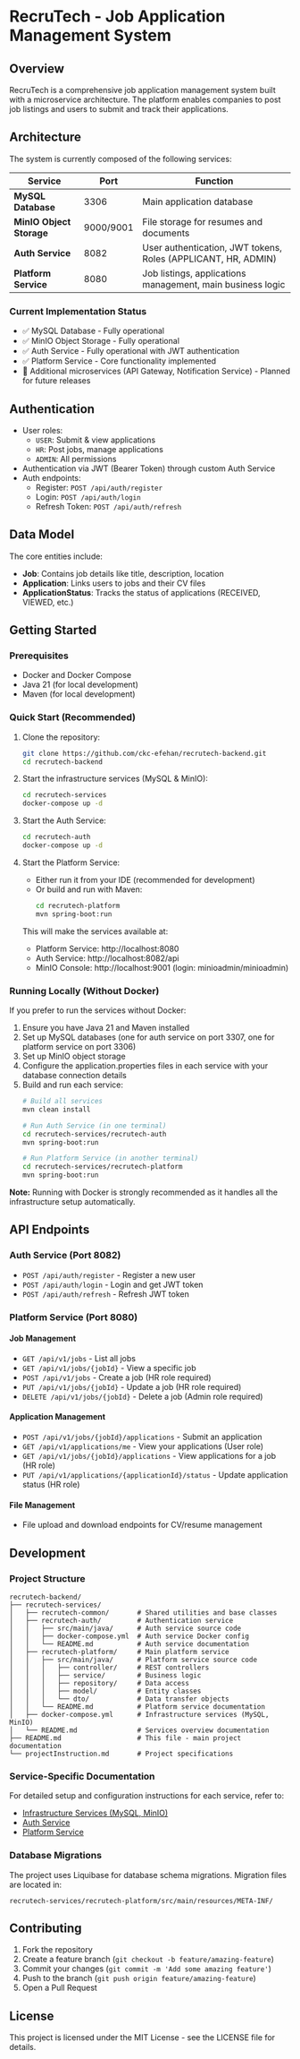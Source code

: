 # RecruTech - Job Application Management System

## Overview
RecruTech is a comprehensive job application management system built with a microservice architecture. The platform enables companies to post job listings and users to submit and track their applications.

## Architecture
The system is currently composed of the following services:

| Service               | Port | Function                                                  |
|-----------------------|------|-----------------------------------------------------------|
| **MySQL Database**    | 3306 | Main application database                                 |
| **MinIO Object Storage** | 9000/9001 | File storage for resumes and documents                |
| **Auth Service**      | 8082 | User authentication, JWT tokens, Roles (APPLICANT, HR, ADMIN) |
| **Platform Service**  | 8080 | Job listings, applications management, main business logic |

### Current Implementation Status
- ✅ MySQL Database - Fully operational
- ✅ MinIO Object Storage - Fully operational  
- ✅ Auth Service - Fully operational with JWT authentication
- ✅ Platform Service - Core functionality implemented
- 🚧 Additional microservices (API Gateway, Notification Service) - Planned for future releases

## Authentication
- User roles:
  - `USER`: Submit & view applications
  - `HR`: Post jobs, manage applications
  - `ADMIN`: All permissions
- Authentication via JWT (Bearer Token) through custom Auth Service
- Auth endpoints:
  - Register: `POST /api/auth/register`
  - Login: `POST /api/auth/login`
  - Refresh Token: `POST /api/auth/refresh`

## Data Model
The core entities include:
- **Job**: Contains job details like title, description, location
- **Application**: Links users to jobs and their CV files
- **ApplicationStatus**: Tracks the status of applications (RECEIVED, VIEWED, etc.)

## Getting Started

### Prerequisites
- Docker and Docker Compose
- Java 21 (for local development)
- Maven (for local development)

### Quick Start (Recommended)
1. Clone the repository:
   ```bash
   git clone https://github.com/ckc-efehan/recrutech-backend.git
   cd recrutech-backend
   ```

2. Start the infrastructure services (MySQL & MinIO):
   ```bash
   cd recrutech-services
   docker-compose up -d
   ```

3. Start the Auth Service:
   ```bash
   cd recrutech-auth
   docker-compose up -d
   ```

4. Start the Platform Service:
   - Either run it from your IDE (recommended for development)
   - Or build and run with Maven:
     ```bash
     cd recrutech-platform
     mvn spring-boot:run
     ```

   This will make the services available at:
   - Platform Service: http://localhost:8080
   - Auth Service: http://localhost:8082/api
   - MinIO Console: http://localhost:9001 (login: minioadmin/minioadmin)

### Running Locally (Without Docker)
If you prefer to run the services without Docker:

1. Ensure you have Java 21 and Maven installed
2. Set up MySQL databases (one for auth service on port 3307, one for platform service on port 3306)
3. Set up MinIO object storage
4. Configure the application.properties files in each service with your database connection details
5. Build and run each service:
   ```bash
   # Build all services
   mvn clean install

   # Run Auth Service (in one terminal)
   cd recrutech-services/recrutech-auth
   mvn spring-boot:run

   # Run Platform Service (in another terminal)
   cd recrutech-services/recrutech-platform
   mvn spring-boot:run
   ```

**Note:** Running with Docker is strongly recommended as it handles all the infrastructure setup automatically.

## API Endpoints

### Auth Service (Port 8082)
- `POST /api/auth/register` - Register a new user
- `POST /api/auth/login` - Login and get JWT token
- `POST /api/auth/refresh` - Refresh JWT token

### Platform Service (Port 8080)
#### Job Management
- `GET /api/v1/jobs` - List all jobs
- `GET /api/v1/jobs/{jobId}` - View a specific job
- `POST /api/v1/jobs` - Create a job (HR role required)
- `PUT /api/v1/jobs/{jobId}` - Update a job (HR role required)
- `DELETE /api/v1/jobs/{jobId}` - Delete a job (Admin role required)

#### Application Management
- `POST /api/v1/jobs/{jobId}/applications` - Submit an application
- `GET /api/v1/applications/me` - View your applications (User role)
- `GET /api/v1/jobs/{jobId}/applications` - View applications for a job (HR role)
- `PUT /api/v1/applications/{applicationId}/status` - Update application status (HR role)

#### File Management
- File upload and download endpoints for CV/resume management

## Development

### Project Structure
```
recrutech-backend/
├── recrutech-services/
│   ├── recrutech-common/       # Shared utilities and base classes
│   ├── recrutech-auth/         # Authentication service
│   │   ├── src/main/java/      # Auth service source code
│   │   ├── docker-compose.yml  # Auth service Docker config
│   │   └── README.md           # Auth service documentation
│   ├── recrutech-platform/     # Main platform service
│   │   ├── src/main/java/      # Platform service source code
│   │   │   ├── controller/     # REST controllers
│   │   │   ├── service/        # Business logic
│   │   │   ├── repository/     # Data access
│   │   │   ├── model/          # Entity classes
│   │   │   └── dto/            # Data transfer objects
│   │   └── README.md           # Platform service documentation
│   ├── docker-compose.yml      # Infrastructure services (MySQL, MinIO)
│   └── README.md               # Services overview documentation
├── README.md                   # This file - main project documentation
└── projectInstruction.md       # Project specifications
```

### Service-Specific Documentation
For detailed setup and configuration instructions for each service, refer to:
- [Infrastructure Services (MySQL, MinIO)](recrutech-services/README.md)
- [Auth Service](recrutech-services/recrutech-auth/README.md)
- [Platform Service](recrutech-services/recrutech-platform/README.md)

### Database Migrations
The project uses Liquibase for database schema migrations. Migration files are located in:
```
recrutech-services/recrutech-platform/src/main/resources/META-INF/
```

## Contributing
1. Fork the repository
2. Create a feature branch (`git checkout -b feature/amazing-feature`)
3. Commit your changes (`git commit -m 'Add some amazing feature'`)
4. Push to the branch (`git push origin feature/amazing-feature`)
5. Open a Pull Request

## License
This project is licensed under the MIT License - see the LICENSE file for details.
